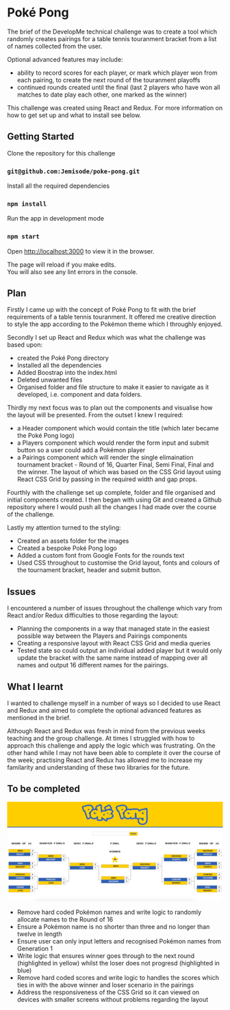 # Poké Pong

The brief of the DevelopMe technical challenge was to create a tool which randomly creates pairings for a table tennis touranment bracket from a list of names collected from the user. 

Optional advanced features may include:

* ability to record scores for each player, or mark which player won from each pairing, to create the next round of the touranment playoffs
* continued rounds created until the final (last 2 players who have won all matches to date play each other, one marked as the winner)

This challenge was created using React and Redux. For more information on how to get set up and what to install see below. 

## Getting Started

Clone the repository for this challenge
### `git@github.com:Jemisode/poke-pong.git`

Install all the required dependencies
### `npm install`
Run the app in development mode

### `npm start`<br>
Open [http://localhost:3000](http://localhost:3000) to view it in the browser.

The page will reload if you make edits.<br>
You will also see any lint errors in the console.

## Plan

Firstly I came up with the concept of Poké Pong to fit with the brief requirements of a table tennis touranment. It offered me creative direction to style the app according to the Pokémon theme which I throughly enjoyed.

Secondly I set up React and Redux which was what the challenge was based upon: 

* created the Poké Pong directory 
* Installed all the dependencies
* Added Boostrap into the index.html
* Deleted unwanted files
* Organised folder and file structure to make it easier to navigate as it developed, i.e. component and data folders.

Thirdly my next focus was to plan out the components and visualise how the layout will be presented. From the outset I knew I required:

* a Header component which would contain the title (which later became the Poké Pong logo)
* a Players component which would render the form input and submit button so a user could add a Pokémon player
* a Pairings component which will render the single elimaination tournament bracket - Round of 16, Quarter Final, Semi Final, Final and the winner. The layout of which was based on the CSS Grid layout using React CSS Grid by passing in the required width and gap props.

Fourthly with the challenge set up complete, folder and file organised and initial components created. I then began with using Git and created a Github repository where I would push all the changes I had made over the course of the challenge.

Lastly my attention turned to the styling:

* Created an assets folder for the images 
* Created a bespoke Poké Pong logo
* Added a custom font from Google Fonts for the rounds text 
* Used CSS throughout to customise the Grid layout, fonts and colours of the tournament bracket, header and submit button.

## Issues

I encountered a number of issues throughout the challenge which vary from React and/or Redux difficulties to those regarding the layout:

* Planning the components in a way that managed state in the easiest possible way between the Players and Pairings components
* Creating a responsive layout with React CSS Grid and media queries
* Tested state so could output an individual added player but it would only update the bracket with the same name instead of mapping over all names and output 16 different names for the pairings.

## What I learnt 

I wanted to challenge myself in a number of ways so I decided to use React and Redux and aimed to complete the optional advanced features as mentioned in the brief.
 
Although React and Redux was fresh in mind from the previous weeks teaching and the group challenge. At times I struggled with how to approach this challenge and apply the logic which was frustrating. On the other hand while I may not have been able to complete it over the course of the week; practising React and Redux has allowed me to increase my familarity and understanding of these two libraries for the future.

## To be completed

![Poké Pong app](/src/assets/poke-pong.png "Poké Pong")

* Remove hard coded Pokémon names and write logic to randomly allocate names to the Round of 16
* Ensure a Pokémon name is no shorter than three and no longer than twelve in length 
* Ensure user can only input letters and recognised Pokémon names from Generation 1
* Write logic that ensures winner goes through to the next round (highlighted in yellow) whilst the loser does not progresd (highlighted in blue)
* Remove hard coded scores and write logic to handles the scores which ties in with the above winner and loser scenario in the pairings
* Address the responsiveness of the CSS Grid so it can viewed on devices with smaller screens without problems regarding the layout